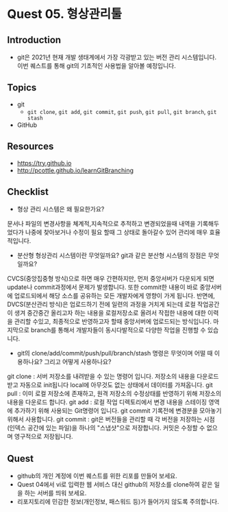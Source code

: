 # Quest 05. 형상관리툴

## Introduction
* git은 2021년 현재 개발 생태계에서 가장 각광받고 있는 버전 관리 시스템입니다. 이번 퀘스트를 통해 git의 기초적인 사용법을 알아볼 예정입니다.

## Topics
* git
  * `git clone`, `git add`, `git commit`, `git push`, `git pull`, `git branch`, `git stash`
* GitHub

## Resources
* https://try.github.io
* http://pcottle.github.io/learnGitBranching

## Checklist
* 형상 관리 시스템은 왜 필요한가요?

문서나 파일의 변경사항을 쳬계적,지속적으로 추적하고 변경되었을때 내역을 기록해두었다가 나중에 찾아보거나 수정이 필요 할때 그 상태로 돌아갈수 있어 관리에 매우 효율적입니다. 

* 분산형 형상관리 시스템이란 무엇일까요? git과 같은 분산형 시스템의 장점은 무엇일까요?

CVCS(중앙집중형 방식)으로 하면 매우 간편하지만, 먼저 중앙서버가 다운되게 되면 update나 commit과정에서 문제가 발생합니다. 또한 commit한 내용이 바로 중앙서버에 업로드되에서 해당 소스를 공유하는 모든 개발자에게 영향이 가게 됩니다. 반면에, DVCS(분산관리 방식)은 업로드하기 전에 일련의 과정을 거치게 되는데 로컬 작업공간이 생겨 중간중간 올리고자 하는 내용을 로컬저장소로 올려서 작접한 내용에 대한 이력을 관리할 수있고, 최종적으로 반영하고자 할때 중앙서버에 업로드되는 방식입니다. 마지막으로 branch를 통해서 개발자들이 동시다발적으로 다양한 작업을 진행할 수 있습니다. 

* git의 clone/add/commit/push/pull/branch/stash 명령은 무엇이며 어떨 때 이용하나요? 그리고 어떻게 사용하나요?

git clone : 서버 저장소를 내려받을 수 있는 명령어 입니다. 저장소의 내용을 다운로드받고 자동으로 init됩니다 local에 아무것도 없는 상태에서 데이터를 가져옵니다.
git pull : 이미 로컬 저장소에 존재하고, 원격 저장소의 수정상태를 반영하기 위해 저장소의 내용을 다운로드 합니다. 
git add : 로컬 작업 디렉토리에서 변경 내용을 스테이징 영역에 추가하기 위해 사용되는 Git명령어 입니다. git commit 기록전에 변경분을 모아놓기 위해서 사용합니다.
git commit : git은 버전들을 관리할 때 각 버전을 저장하는 시점 (인덱스 공간에 있는 파일)을 하나의 "스냅샷"으로 저장합니다. 커밋은 수정할 수 없으며 영구적으로 저장됩니다. 



## Quest
* github의 개인 계정에 이번 퀘스트를 위한 리포를 만들어 보세요.
* Quest 04에서 vi로 입력한 웹 서비스 대신 github의 저장소를 clone하여 같은 일을 하는 서버를 띄워 보세요.
* 리포지토리에 민감한 정보(개인정보, 패스워드 등)가 들어가지 않도록 주의합니다.
